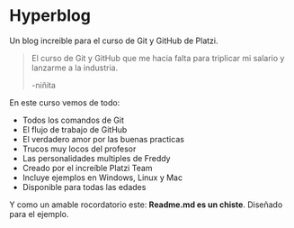 # Hyperblog

Un blog increible para el curso de Git y GitHub de Platzi.

> El curso de Git y GitHub que me hacia falta para triplicar mi salario y lanzarme a la industria.
>
> -niñita

En este curso vemos de todo:

- Todos los comandos de Git
- El flujo de trabajo de GitHub
- El verdadero amor por las buenas practicas
- Trucos muy locos del profesor
- Las personalidades multiples de Freddy
- Creado por el increíble Platzi Team
- Incluye ejemplos en Windows, Linux y Mac
- Disponible para todas las edades

Y como un amable rocordatorio este: **Readme.md es un chiste**. Diseñado para el ejemplo.
